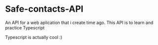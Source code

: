 # Safe-contacts-API
An API for a web aplication that i create time ago. This API is to learn and practice Typescript

Typescript is actually cool :)